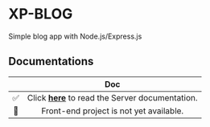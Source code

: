 # XP-BLOG
Simple blog app with Node.js/Express.js
## Documentations
||Doc|
|:---:|:---:|
|:white_check_mark:|Click **[here](https://github.com/radouanefadel/xp-blog/tree/main/server)** to read the Server documentation.|
|:construction:|Front-end project is not yet available.|